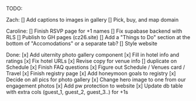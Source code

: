 TODO:

Zach:
[] Add captions to images in gallery
[] Pick, buy, and map domain

Caroline:
[] Finish RSVP page for +1 names
[] Fix supabase backend with RLS
[] Publish to GH pages (cz26.site)
[] Add a "Things to Do" section at the bottom of "Accomodations" or a separate tab?
[] Style website

Done:
[x] Add uiternity photo gallery component
[x] Fill in hotel info and ratings
[x] Fix hotel URLs
[x] Revise copy for venue info [] duplicate on Schedule
[x] Finish FAQ questions
[x] Figure out Schedule / Venues card / Travel
[x] Finish registry page
[x] Add honeymoon goals to registry
[x] Decide on all pics for photo gallery
[x] Change hero image to one from our engagement photos
[x] Add pw protection to website
[x] Update db table with extra cols (guest_1, guest_2, guest_3..) for +1s